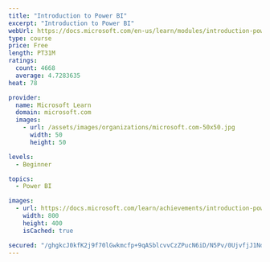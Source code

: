 ```yaml
---
title: "Introduction to Power BI"
excerpt: "Introduction to Power BI"
webUrl: https://docs.microsoft.com/en-us/learn/modules/introduction-power-bi/
type: course
price: Free
length: PT31M
ratings:
  count: 4668
  average: 4.7283635
heat: 78

provider:
  name: Microsoft Learn
  domain: microsoft.com
  images:
    - url: /assets/images/organizations/microsoft.com-50x50.jpg
      width: 50
      height: 50

levels:
  - Beginner

topics:
  - Power BI

images:
  - url: https://docs.microsoft.com/learn/achievements/introduction-power-bi-social.png
    width: 800
    height: 400
    isCached: true

secured: "/ghgkcJ0kfK2j9f70lGwkmcfp+9qASblcvvCzZPucN6iD/N5Pv/0UjvfjJ1NdsRgK98J0b9Oj/9LY4LKMeJlRdniUVL3cvDk6wckJhtee/4i4y0MMQOHzp1HqV1yHseiyfXH2J5HMtgN0rKTDQ7ZvxQcbtK5lRu+Fa0gLJYJ1n/hNDO6ByiC9tOGD3Kp74X+ziO5wZBp5up/ICOU/KIpsX/AlinHsTiDUZJYYnSGkRiDXWccEpadB0L4vic2RxE1pCgvVmejmUYXmFm6Huw+wsHaMHyBNJo5gKFVeEIZnOOku4qI4OFn6utwAbwxipIjfmZUlkenAcfkhcWVM3GEJ850TnUfcecXMXuFa8BHh2ZJotQoY7Ryq2u3SRST54KMc+Ma50g2vx0A3GJNYUhz/msgd9+sfqOuAC4lnPwCQC8=;+xGCyniDn5umBwVvXnNpnw=="
---
```


